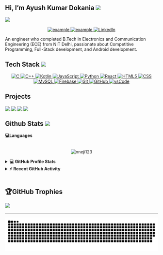 ## Hi, I’m Ayush Kumar Dokania <img src = "https://raw.githubusercontent.com/MartinHeinz/MartinHeinz/master/wave.gif" width = 30px> 
<p>
  <img src="https://readme-typing-svg.herokuapp.com?&font=IBM+Plex+Sans&color=abcdef&size=20&lines=Welcome+to+my+GitHub+Profile!;I'm+a+Programmer;I'm+a+Software+Developer;" />
</p>

<p align ="center">
  <a  href="#" target="_blank">
    <img src="https://img.shields.io/badge/My_Website-000000?style=for-the-badge&logo=Microsoft-edge&logoColor=white" alt="example"/>
  </a>	
  <a href="mailto:ayushdokania007@gmail.com?subject=Feedback%20From%20Github&body=Hello," target="_blank">
    <img src="https://img.shields.io/badge/Gmail-D14836?style=for-the-badge&logo=gmail&logoColor=white" alt="example"/>
  </a>
  <a href="https://www.linkedin.com/in/ayush-dokania-2b27131b9/" target="_blank">
    <img alt="LinkedIn" src="https://img.shields.io/badge/LinkedIn-0077B5?style=for-the-badge&logo=linkedin&logoColor=white">
  </a>   
</p>


<p >An engineer who completed B.Tech in Electronics and Communication Engineering (ECE) from NIT Delhi, passionate about Competitive Programming, Full-Stack development, and Android development.
</p>



## Tech Stack <img src = "https://media2.giphy.com/media/QssGEmpkyEOhBCb7e1/giphy.gif?cid=ecf05e47a0n3gi1bfqntqmob8g9aid1oyj2wr3ds3mg700bl&rid=giphy.gif" width = 32px> 

<p align="center">
  <a href="https://www.iso.org/standard/74528.html" target="_blank">
  <img alt="C" src="https://img.shields.io/badge/C-00599C?style=for-the-badge&logo=c&logoColor=white">
</a>
    
<a href="https://www.cplusplus.com/" target="_blank">
  <img alt="C++" src="https://img.shields.io/badge/C++-00599C?style=for-the-badge&logo=cplusplus&logoColor=white">
</a>

<a href="https://kotlinlang.org/" target="-blank">
  <img alt="Kotlin" src="https://img.shields.io/badge/kotlin-white?style=for-the-badge&logo=kotlin&logoColor=B125EA">
</a>
            

<a href="https://www.javascript.com/" target="_blank">
  <img alt="JavaScript" src="https://img.shields.io/badge/JavaScript-F7DF1E?style=for-the-badge&logo=javascript&logoColor=black">
</a>

<a href="https://www.python.org" target="_blank">
  <img alt="Python" src="https://img.shields.io/badge/Python-3776AB?style=for-the-badge&logo=python&logoColor=white">
</a>

<a href="https://reactjs.org/" target="_blank">
  <img alt="React" src="https://img.shields.io/badge/React-61DAFB?style=for-the-badge&logo=react&logoColor=black">
</a>

<a href="https://developer.mozilla.org/en-US/docs/Web/Guide/HTML/HTML5" target="_blank">
  <img alt="HTML5" src="https://img.shields.io/badge/HTML5-E34F26?style=for-the-badge&logo=html5&logoColor=white">
</a>

<a href="https://developer.mozilla.org/en-US/docs/Web/CSS" target="_blank">
  <img alt="CSS" src="https://img.shields.io/badge/CSS-1572B6?style=for-the-badge&logo=css3&logoColor=white">
</a>

<a href="https://www.mysql.com/" target="_blank">
  <img alt="MySQL" src="https://img.shields.io/badge/MySQL-4479A1?style=for-the-badge&logo=mysql&logoColor=white">
</a>

<a href="https://firebase.google.com/" target="_blank">
  <img alt="Firebase" src="https://img.shields.io/badge/Firebase-FFCA28?style=for-the-badge&logo=firebase&logoColor=black">
</a>

<a href="https://git-scm.com/" target="_blank">
  <img alt="Git" src="https://img.shields.io/badge/Git-F05032?style=for-the-badge&logo=git&logoColor=white">
</a>

<a href="https://github.com/" target="_blank">
  <img alt="GitHub" src="https://img.shields.io/badge/GitHub-181717?style=for-the-badge&logo=github&logoColor=white">
</a>

  <a href="https://code.visualstudio.com/" target="_blank">
    <img src="https://img.shields.io/badge/vscode-007ACC.svg?style=for-the-badge&logo=visualstudiocode&logoColor=white" alt="vsCode"/> 
  </a>
</p>

## Projects


<a href="https://github.com/dokaniaayush/todo-mvvm-app">

  <!-- Change the `github-readme-stats.anuraghazra1.vercel.app` to `github-readme-stats.vercel.app`  -->

  <img align="center" src="https://github-readme-stats.vercel.app/api/pin/?username=dokaniaayush&repo=todo-mvvm-app&theme=highcontrast" />

</a> 

<a href="https://github.com/efermat/efermat.github.io">

  <!-- Change the `github-readme-stats.anuraghazra1.vercel.app` to `github-readme-stats.vercel.app`  -->

  <img align="center" src="https://github-readme-stats.vercel.app/api/pin/?username=efermat&repo=efermat.github.io&theme=highcontrast" />

</a>  
<a href="https://github.com/dokaniaayush/ieee_conference_nitd">

  <!-- Change the `github-readme-stats.anuraghazra1.vercel.app` to `github-readme-stats.vercel.app`  -->

  <img align="center" src="https://github-readme-stats.vercel.app/api/pin/?username=dokaniaayush&repo=ieee_conference_nitd&theme=highcontrast" />

</a>  
<a href="https://github.com/dokaniaayush/gopala_sweets_and_snacks">

  <!-- Change the `github-readme-stats.anuraghazra1.vercel.app` to `github-readme-stats.vercel.app`  -->

  <img align="center" src="https://github-readme-stats.vercel.app/api/pin/?username=dokaniaayush&repo=gopala_sweets_and_snacks&theme=highcontrast" />

</a>




## Github Stats <img src = "https://i.pinimg.com/originals/65/c4/f4/65c4f452571be1261e9c623f7da488ac.gif" width = 35px>

<summary><b>💻Languages</b></summary>
<br/>
<p align="center">
	<img src="https://github-readme-stats.vercel.app/api/top-langs?username=dokaniaayush&show_icons=true&locale=en&layout=compact&theme=merko" alt="nneji123" height="192px"/>
  <br/>
</p>
<details>
  <summary><b>💻 GitHub Profile Stats</b></summary>
  <br/>
  <p align="center">
    <a href="https://github.com/anuraghazra/github-readme-stats"><img alt="Ayush's Github Stats" src="https://github-readme-stats.vercel.app/api?username=dokaniaayush&show_icons=true&count_private=true&theme=merko" height="192px"/></a>
<br/>
  &nbsp;
  </p>
  </details>


<details>
  <summary><b>⚡ Recent GitHub Activity</b></summary>
  <br/>
   <a href="https://github.com/dokaniaayush"><img alt="Ayush Activity Graph" src="https://github-readme-activity-graph.vercel.app/graph?username=dokaniaayush&theme=merko" /></a>
  <br/>

</details>

<br/>

## 🏆GitHub Trophies
![](https://github-profile-trophy.vercel.app/?username=dokaniaayush&theme=monokai&no-frame=false&no-bg=false&margin-w=4)



----

<p align="center">
  <img  src="https://raw.githubusercontent.com/Elanza-48/Elanza-48/main/resources/img/github-contribution-grid-snake.svg"
    alt="example" />
</p>
